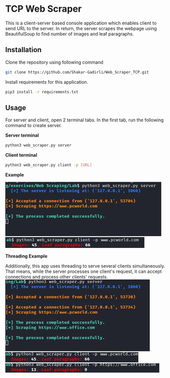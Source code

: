 # TCP Web Scraper

This is a client-server based console application which enables client to send URL to the server. In return, the server scrapes the webpage using BeautifulSoup to find number of images and leaf paragraphs.

## Installation

Clone the repository using following command
```bash
git clone https://github.com/Shakar-Gadirli/Web_Scraper_TCP.git
```
Install requirements for this application.
```bash
pip3 install -r requirements.txt
```

## Usage

For server and client, open 2 terminal tabs. In the first tab, run the following command to create server.

**Server terminal**
```bash
python3 web_scraper.py server
```
**Client terminal**
```bash
python3 web_scraper.py client -p [URL]
```
**Example**

![server](server_exp_1.png)
![client](client_exp_1.png)

**Threading Example**

Additionally, this app uses threading to serve several clients simultaneously. That means, while the server processes one client's request, it can accept connections and process other clients' requests. 
![server](server_thread.png)
![client](client_thread_1.png)
![client](client_thread_2.png)

